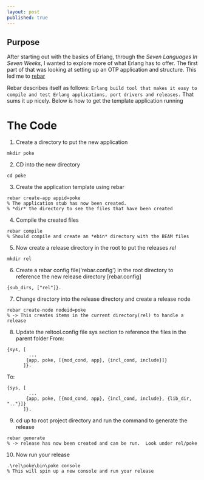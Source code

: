 ```yaml
---
layout: post
published: true
---
```


## Purpose
After starting out with the basics of Erlang, through the *Seven Languages In Seven Weeks*, I wanted to explore more of what Erlang has to offer.  The first part of that was looking at setting up an OTP application and structure.  This led me to [rebar](https://github.com/rebar/)

Rebar describes itself as follows: `Erlang build tool that makes it easy to compile and test Erlang applications, port drivers and releases.`  That sums it up nicely.  Below is how to get the template application running

# The Code

1. Create a directory to put the new application

```
mkdir poke
```
2. CD into the new directory

```
cd poke
```
3. Create the application template using rebar

```
rebar create-app appid=poke
% The application stub has now been created. 
% *dir* the directory to see the files that have been created
```
4. Compile the created files

```
rebar compile
% Should compile and create an *ebin* directory with the BEAM files
```
5. Now create a release directory in the root to put the releases *rel*

```
mkdir rel
```
6. Create a rebar config file('rebar.config') in the root directory to reference the new release directory
[rebar.config]

```
{sub_dirs, ["rel"]}.
```
7. Change directory into the release directory and  create a release node 

```
rebar create-node nodeid=poke
% -> This creates items in the current directory(rel) to handle a release
```
8. Update the reltool.config file sys section to reference the files in the parent folder
From:

```
{sys, [
		...
       {app, poke, [{mod_cond, app}, {incl_cond, include}]}
      ]}.
```
To:

```
{sys, [
		...
       {app, poke, [{mod_cond, app}, {incl_cond, include}, {lib_dir, ".."}]}
      ]}.
```
9. cd up to root project directory and run the command to generate the release

```
rebar generate
% -> release has now been created and can be run.  Look under rel/poke
```
10. Now run your release

```
.\rel\poke\bin\poke console
% This will spin up a new console and run your release
```
